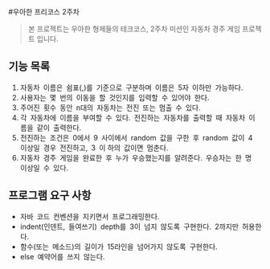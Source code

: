 #우아한 프리코스 2주차
> 본 프로젝트는 우아한 형제들의 테크코스, 2주차 미션인 자동차 경주 게임 프로젝트 입니다.

## 기능 목록
1. 자동차 이름은 쉼표(,)를 기준으로 구분하며 이름은 5자 이하만 가능하다.
2. 사용자는 몇 번의 이동을 할 것인지를 입력할 수 있어야 한다. 
3. 주어진 횟수 동안 n대의 자동차는 전진 또는 멈출 수 있다. 
4. 각 자동차에 이름을 부여할 수 있다. 전진하는 자동차를 출력할 때 자동차 이름을 같이 출력한다. 
5. 전진하는 조건은 0에서 9 사이에서 random 값을 구한 후 random 값이 4 이상일 경우 전진하고, 3 이
하의 값이면 멈춘다. 
6. 자동차 경주 게임을 완료한 후 누가 우승했는지를 알려준다. 우승자는 한 명 이상일 수 있다.

## 프로그램 요구 사항
* 자바 코드 컨벤션을 지키면서 프로그래밍한다. 
* indent(인덴트, 들여쓰기) depth를 3이 넘지 않도록 구현한다. 2까지만 허용한다. 
* 함수(또는 메소드)의 길이가 15라인을 넘어가지 않도록 구현한다. 
* else 예약어를 쓰지 않는다. 